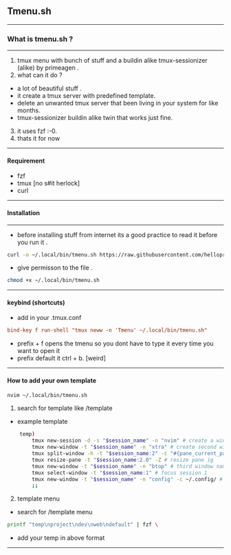 ## Tmenu.sh
----------
###  What is tmenu.sh ?
----------
1. tmux menu with bunch of stuff and a buildin alike tmux-sessionizer (alike) by primeagen .
2. what can it do ?
- a lot of beautiful stuff .
- it create a tmux server with predefined template. 
- delete an unwanted tmux server that been living in your system for like months.
- tmux-sessionizer buildin alike twin that works just fine.
3. it uses fzf :-0.
4. thats it for now
----------
#### Requirement
- fzf
- tmux [no s#it herlock]
- curl
----------
#### Installation
----------
- before installing stuff from internet its a good practice to read it before you run it .

```bash
curl -o ~/.local/bin/tmenu.sh https://raw.githubusercontent.com/hellopradeep69/Tmenu/main/tmenu.sh

```
- give permisson to the file .
```bash
chmod +x ~/.local/bin/tmenu.sh
```
----------
#### keybind (shortcuts)
- add in your .tmux.conf
```.tmux.conf
bind-key f run-shell "tmux neww -n 'Tmenu' ~/.local/bin/tmenu.sh"
```
- prefix + f opens the tmenu so you dont have to type it every time you want to open it
- prefix default it ctrl + b. [weird]
----------
#### How to add your own template

```bash
nvim ~/.local/bin/tmenu.sh

```

1. search for template like /template
- example template

```bash
    temp)
        tmux new-session -d -s "$session_name" -n "nvim" # create a window name nvim 
        tmux new-window -t "$session_name" -n "xtra" # create second window name xtra
        tmux split-window -h -t "$session_name:2" -c "#{pane_current_path}" # create split window
        tmux resize-pane -t "$session_name:2.0" -Z # resize pane ig
        tmux new-window -t "$session_name" -n "btop" # third window namely btop
        tmux select-window -t "$session_name:1" # focus session 1 
        tmux new-window -t "$session_name" -n "config" -c ~/.config/ # -c open tmux server in .config dir 
        ;;
```

2. template menu
- search for /template menu 

```bash
printf "temp\nproject\ndev\nweb\ndefault" | fzf \
```

- add your temp in above format
----------


